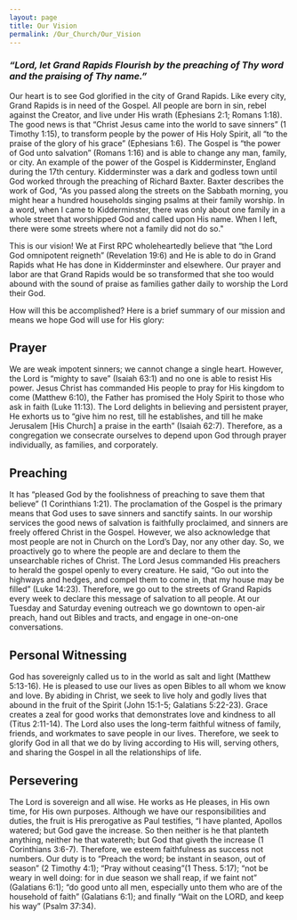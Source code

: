 ```yaml
---
layout: page
title: Our Vision
permalink: /Our_Church/Our_Vision
---
```


### _“Lord, let Grand Rapids Flourish by the preaching of Thy word and the praising of Thy name.”_

Our heart is to see God glorified in the city of Grand Rapids. Like every city, Grand Rapids is in need of the Gospel. All people are born in sin, rebel against the Creator, and live under His wrath (Ephesians 2:1; Romans 1:18). The good news is that “Christ Jesus came into the world to save sinners” (1 Timothy 1:15), to transform people by the power of His Holy Spirit, all “to the praise of the glory of his grace” (Ephesians 1:6). The Gospel is “the power of God unto salvation” (Romans 1:16) and is able to change any man, family, or city. An example of the power of the Gospel is Kidderminster, England during the 17th century. Kidderminster was a dark and godless town until God worked through the preaching of Richard Baxter. Baxter describes the work of God, “As you passed along the streets on the Sabbath morning, you might hear a hundred households singing psalms at their family worship. In a word, when I came to Kidderminster, there was only about one family in a whole street that worshipped God and called upon His name. When I left, there were some streets where not a family did not do so." 

This is our vision! We at First RPC wholeheartedly believe that “the Lord God omnipotent reigneth” (Revelation 19:6) and He is able to do in Grand Rapids what He has done in Kidderminster and elsewhere. Our prayer and labor are that Grand Rapids would be so transformed that she too would abound with the sound of praise as families gather daily to worship the Lord their God. 

How will this be accomplished? Here is a brief summary of our mission and means we hope God will use for His glory: 

## Prayer

We are weak impotent sinners; we cannot change a single heart. However, the Lord is “mighty to save” (Isaiah 63:1) and no one is able to resist His power. Jesus Christ has commanded His people to pray for His kingdom to come (Matthew 6:10), the Father has promised the Holy Spirit to those who ask in faith (Luke 11:13). The Lord delights in believing and persistent prayer, He exhorts us to “give him no rest, till he establishes, and till he make Jerusalem [His Church] a praise in the earth” (Isaiah 62:7). Therefore, as a congregation we consecrate ourselves to depend upon God through prayer individually, as families, and corporately.  

## Preaching 

It has “pleased God by the foolishness of preaching to save them that believe” (1 Corinthians 1:21). The proclamation of the Gospel is the primary means that God uses to save sinners and sanctify saints. In our worship services the good news of salvation is faithfully proclaimed, and sinners are freely offered Christ in the Gospel. However, we also acknowledge that most people are not in Church on the Lord’s Day, nor any other day. So, we proactively go to where the people are and declare to them the unsearchable riches of Christ. The Lord Jesus commanded His preachers to herald the gospel openly to every creature. He said, “Go out into the highways and hedges, and compel them to come in, that my house may be filled” (Luke 14:23). Therefore, we go out to the streets of Grand Rapids every week to declare this message of salvation to all people. At our Tuesday and Saturday evening outreach we go downtown to open-air preach, hand out Bibles and tracts, and engage in one-on-one conversations.  

## Personal Witnessing 

God has sovereignly called us to in the world as salt and light (Matthew 5:13-16). He is pleased to use our lives as open Bibles to all whom we know and love. By abiding in Christ, we seek to live holy and godly lives that abound in the fruit of the Spirit (John 15:1-5; Galatians 5:22-23). Grace creates a zeal for good works that demonstrates love and kindness to all (Titus 2:11-14). The Lord also uses the long-term faithful witness of family, friends, and workmates to save people in our lives. Therefore, we seek to glorify God in all that we do by living according to His will, serving others, and sharing the Gospel in all the relationships of life.

## Persevering

The Lord is sovereign and all wise. He works as He pleases, in His own time, for His own purposes. Although we have our responsibilities and duties, the fruit is His prerogative as Paul testifies, “I have planted, Apollos watered; but God gave the increase. So then neither is he that planteth anything, neither he that watereth; but God that giveth the increase (1 Corinthians 3:6-7). Therefore, we esteem faithfulness as success not numbers. Our duty is to “Preach the word; be instant in season, out of season” (2 Timothy 4:1); “Pray without ceasing”(1 Thess. 5:17); “not be weary in well doing: for in due season we shall reap, if we faint not” (Galatians 6:1); “do good unto all men, especially unto them who are of the household of faith” (Galatians 6:1); and finally “Wait on the LORD, and keep his way” (Psalm 37:34). 